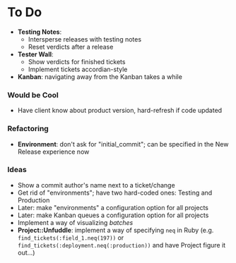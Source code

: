 # To Do

 - **Testing Notes**:
   - Intersperse releases with testing notes
   - Reset verdicts after a release
 - **Tester Wall**:
   - Show verdicts for finished tickets
   - Implement tickets accordian-style
 - **Kanban**: navigating away from the Kanban takes a while

### Would be Cool

 - Have client know about product version, hard-refresh if code updated

### Refactoring

 - **Environment**: don't ask for "initial_commit"; can be specified in the New Release experience now

### Ideas

 - Show a commit author's name next to a ticket/change
 - Get rid of "environments"; have two hard-coded ones: Testing and Production
 - Later: make "environments" a configuration option for all projects
 - Later: make Kanban queues a configuration option for all projects
 - Implement a way of visualizing _batches_
 - **Project::Unfuddle**: implement a way of specifying `neq` in Ruby (e.g. `find_tickets(:field_1.neq(197))` or `find_tickets(:deployment.neq(:production))` and have Project figure it out...)
